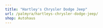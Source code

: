 ```yaml
---
title: "Hartley's Chrysler Dodge Jeep"
url: /palmyra/hartleys-chrysler-dodge-jeep/
shop: Autohaus
---
```

